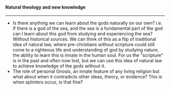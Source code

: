 #### Natural theology and new knowledge
---

- Is there anything we can learn about the gods naturally on our own? i.e. If there is a god of the sea, and the sea is a fundamental part of the god can I learn about this god from studying and experiencing the sea? Without historical sources. We can think of this as a flip of traditional idea of natural law, where pre-christians without scripture could still come to a righteous life and understanding of god by studying nature, the ability to learn this is innate in the human soul. For us the "scripture" is in the past and often now lost, but we can use this idea of natural law to achieve knowledge of the gods without it.
- The role of personal Gnosis, an innate feature of any living religion but what about when it contradicts other ideas, theory, or evidence? This is when splinters occur, is that fine?
